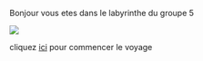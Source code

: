 Bonjour vous etes dans le labyrinthe du groupe 5

<img src="https://www.inc-conso.fr/sites/default/files/avion-800_1.png"/>

cliquez <a href="/france.md">ici</a> pour commencer le voyage 



